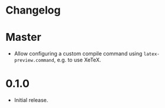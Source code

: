 # Changelog

# Master

* Allow configuring a custom compile command using `latex-preview.command`, e.g. to use XeTeX.

# 0.1.0

* Initial release.
